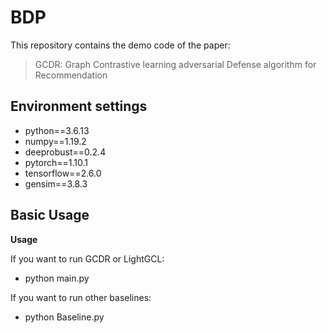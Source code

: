 # BDP

This repository contains the demo code of the paper: 

> GCDR: Graph Contrastive learning adversarial Defense algorithm for Recommendation

## Environment settings

- python==3.6.13
- numpy==1.19.2
- deeprobust==0.2.4
- pytorch==1.10.1
- tensorflow==2.6.0
- gensim==3.8.3


## Basic Usage

**Usage**

If you want to run GCDR or LightGCL:
- python main.py

If you want to run other baselines:
- python Baseline.py
